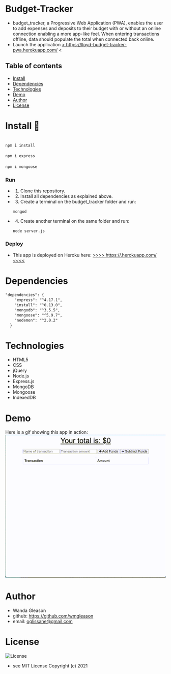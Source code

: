 # Budget-Tracker
- budget_tracker, a Progressive Web Application (PWA),  enables the user to add expenses and deposits to their budget with or without an online connection enabling a more app-like feel. When entering transactions offline, data should populate the total when connected back online.
- Launch the application <a href="https://lloyd-budget-tracker-pwa.herokuapp.com/" target="_blank"> > https://lloyd-budget-tracker-pwa.herokuapp.com/  < </a>

## Table of contents

- [Install](#Install)
- [Dependencies](#Dependencies)
- [Technologies](#Technologies)
- [Demo](#Demo)
- [Author](#Author)
- [License](#License)

# Install 💾   

```bash or terminal

npm i install

npm i express

npm i mongoose

```

### Run 
- 1. Clone this repository.
- 2. Install all dependencies as explained above.
- 3. Create a terminal on the budget_tracker folder and run:
    ```` 
    mongod
    ````
- 4. Create another terminal on the same folder and run:
    ``` 
    node server.js
    ```

### Deploy

- This app is deployed on Heroku here: 
<a href="https://.herokuapp.com/" target="_blank"> >>>> https://.herokuapp.com/  <<<< </a>

# Dependencies
``` 
"dependencies": {
    "express": "^4.17.1",
    "install": "^0.13.0",
    "mongodb": "^3.5.5",
    "mongoose": "^5.9.7",
    "nodemon": "^2.0.2"
  }

```

# Technologies
- HTML5
- CSS
- jQuery
- Node.js
- Express.js
- MongoDB
- Mongoose
- IndexedDB

# Demo
Here is a gif showing this app in action:
![app_gif](public/img/budgetTracker.gif?raw=true)


# Author
- Wanda Gleason
- github: https://github.com/wmgleason
- email: oglissane@gmail.com

# License
  ![License](https://img.shields.io/badge/license-MIT-blue.svg) 
- see MIT License Copyright (c) 2021
